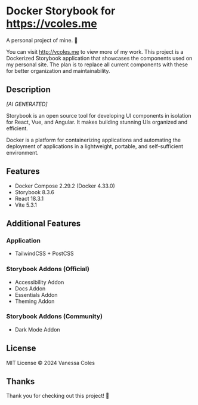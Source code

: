 # Docker Storybook for https://vcoles.me

A personal project of mine. 💜 

You can visit http://vcoles.me to view more of my work.  This project is a Dockerized Storybook application that showcases the components used on my personal site.  The plan is to replace all current components with these for better organization and maintainability. 

## Description

*[AI GENERATED]*

Storybook is an open source tool for developing UI components in isolation for React, Vue, and Angular. It makes building stunning UIs organized and efficient.

Docker is a platform for containerizing applications and automating the deployment of applications in a lightweight, portable, and self-sufficient environment.

## Features

- Docker Compose 2.29.2 (Docker 4.33.0)
- Storybook 8.3.6
- React 18.3.1
- Vite 5.3.1

## Additional Features

### Application

- TailwindCSS + PostCSS

### Storybook Addons (Official)

- Accessibility Addon
- Docs Addon
- Essentials Addon
- Theming Addon

### Storybook Addons (Community)

- Dark Mode Addon

## License

MIT License © 2024 Vanessa Coles

## Thanks

Thank you for checking out this project! 🎉 